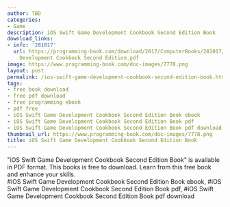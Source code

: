 ```yaml
---
author: TBD
categories:
- Game
description: iOS Swift Game Development Cookbook Second Edition Book
download_links:
- info: '281017'
  url: https://programming-book.com/download/2017/ComputerBooks/281017/iOS Swift Game
    Development Cookbook Second Edition.pdf
image: https://www.programming-book.com/doc-images/7778.png
layout: post
permalink: /ios-swift-game-development-cookbook-second-edition-book.html
tags:
- free book download
- free pdf download
- free programming ebook
- pdf free
- iOS Swift Game Development Cookbook Second Edition Book ebook
- iOS Swift Game Development Cookbook Second Edition Book pdf
- iOS Swift Game Development Cookbook Second Edition Book pdf download
thumbnail_url: https://www.programming-book.com/doc-images/7778.png
title: iOS Swift Game Development Cookbook Second Edition Book
---
```


 
<div class="item-desc text-justify">
  "iOS Swift Game Development Cookbook Second Edition Book" is available in PDF format. This books is free to download. Learn from this free book and enhance your skills.
  <br>
  #iOS Swift Game Development Cookbook Second Edition Book ebook, #iOS Swift Game Development Cookbook Second Edition Book pdf, #iOS Swift Game Development Cookbook Second Edition Book pdf download
</div>